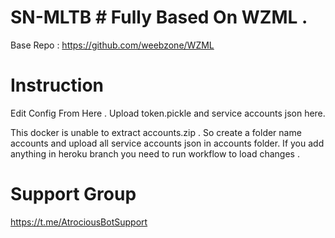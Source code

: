 # SN-MLTB # Fully Based On WZML . 

Base Repo : https://github.com/weebzone/WZML

# Instruction #

Edit Config From Here .
Upload token.pickle and service accounts json here.

This docker is unable to extract accounts.zip . So create a folder name accounts and upload all service accounts json in accounts folder.
If you add anything in heroku branch you need to run workflow to load changes .

# Support Group 

https://t.me/AtrociousBotSupport
